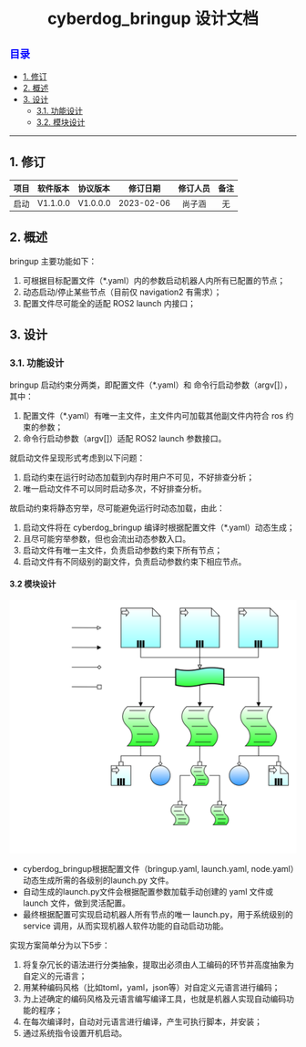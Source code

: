 # <center>cyberdog_bringup 设计文档</center>

## <font color=Blue size=4> 目录 </font>
* [1. 修订](#1-修订)
* [2. 概述](#2-概述)
* [3. 设计](#3-设计)
    * [3.1. 功能设计](#31-功能设计)
    * [3.2. 模块设计](#32-模块设计)
---
## 1. 修订

<center>

项目|软件版本|协议版本|修订日期|修订人员|备注
:--:|:--|:--|:--:|:--:|:--:
启动|V1.1.0.0|V1.0.0.0|2023-02-06|尚子涵|无

</center>

## 2. 概述
bringup 主要功能如下：
1. 可根据目标配置文件（*.yaml）内的参数启动机器人内所有已配置的节点；
2. 动态启动/停止某些节点（目前仅 navigation2 有需求）；
3. 配置文件尽可能全的适配 ROS2 launch 内接口；

## 3. 设计
### 3.1. 功能设计
bringup 启动约束分两类，即配置文件（*.yaml）和 命令行启动参数（argv[]），其中：
1. 配置文件（*.yaml）有唯一主文件，主文件内可加载其他副文件内符合 ros 约束的参数；
2. 命令行启动参数（argv[]）适配 ROS2 launch 参数接口。

就启动文件呈现形式考虑到以下问题：
1. 启动约束在运行时动态加载到内存时用户不可见，不好排查分析；
2. 唯一启动文件不可以同时启动多次，不好排查分析。

故启动约束将静态穷举，尽可能避免运行时动态加载，由此：
1. 启动文件将在 cyberdog_bringup 编译时根据配置文件（*.yaml）动态生成；
2. 且尽可能穷举参数，但也会流出动态参数入口。
3. 启动文件有唯一主文件，负责启动参数约束下所有节点；
4. 启动文件有不同级别的副文件，负责启动参数约束下相应节点。

#### 3.2 模块设计

<center>

![](./image/cyberdog_bringup/cyberdog_bringup.svg)

</center>

- cyberdog_bringup根据配置文件（bringup.yaml, launch.yaml, node.yaml）动态生成所需的各级别的launch.py 文件。
- 自动生成的launch.py文件会根据配置参数加载手动创建的 yaml 文件或 launch 文件，做到灵活配置。
- 最终根据配置可实现启动机器人所有节点的唯一 launch.py，用于系统级别的service 调用，从而实现机器人软件功能的自动启动功能。

实现方案简单分为以下5步：
1. 将复杂冗长的语法进行分类抽象，提取出必须由人工编码的环节并高度抽象为自定义的元语言；
2. 用某种编码风格（比如toml，yaml，json等）对自定义元语言进行编码；
3. 为上述确定的编码风格及元语言编写编译工具，也就是机器人实现自动编码功能的程序；
4. 在每次编译时，自动对元语言进行编译，产生可执行脚本，并安装；
5. 通过系统指令设置开机启动。


